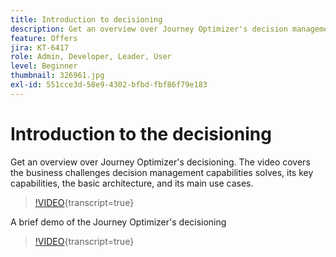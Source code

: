 ```yaml
---
title: Introduction to decisioning
description: Get an overview over Journey Optimizer's decision management capabilities.
feature: Offers
jira: KT-6417
role: Admin, Developer, Leader, User
level: Beginner
thumbnail: 326961.jpg
exl-id: 551cce3d-58e9-4302-bfbd-fbf86f79e183
---
```

# Introduction to the decisioning

Get an overview over Journey Optimizer's decisioning. The video covers the business challenges decision management capabilities solves, its key capabilities, the basic architecture, and its main use cases.


>[!VIDEO](https://video.tv.adobe.com/v/326961?quality=12&learn=on){transcript=true}

A brief demo of the Journey Optimizer's decisioning

>[!VIDEO](https://video.tv.adobe.com/v/3451101?quality=12&learn=on){transcript=true}



